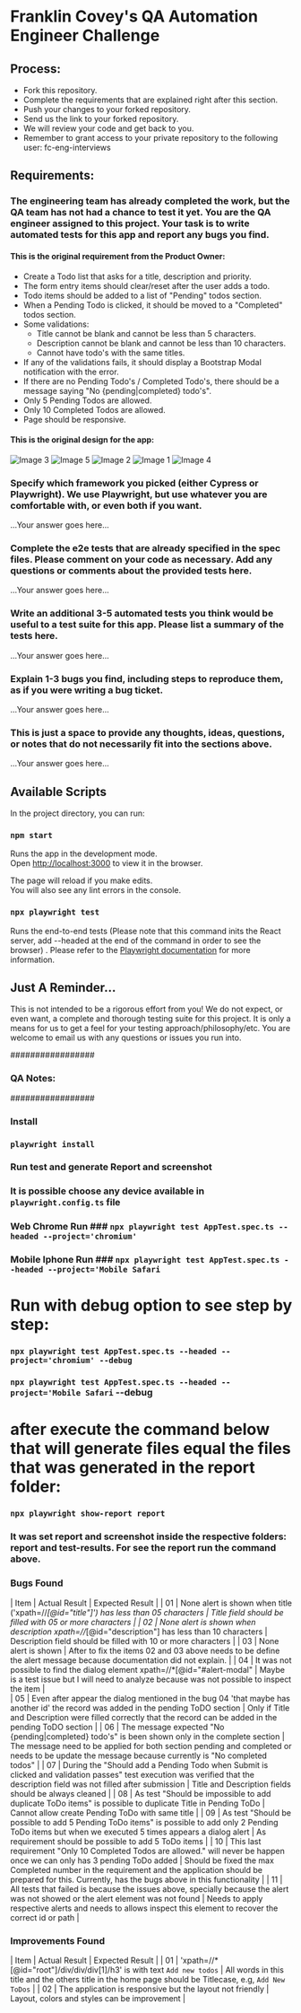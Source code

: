 # Franklin Covey's QA Automation Engineer Challenge

## Process:
- Fork this repository.
- Complete the requirements that are explained right after this section.
- Push your changes to your forked repository.
- Send us the link to your forked repository.
- We will review your code and get back to you.
- Remember to grant access to your private repository to the following user: fc-eng-interviews

## Requirements:

### The engineering team has already completed the work, but the QA team has not had a chance to test it yet. You are the QA engineer assigned to this project. Your task is to write automated tests for this app and report any bugs you find.

#### This is the original requirement from the Product Owner:
- Create a Todo list that asks for a title, description and priority.
- The form entry items should clear/reset after the user adds a todo.
- Todo items should be added to a list of "Pending" todos section.
- When a Pending Todo is clicked, it should be moved to a "Completed" todos section.
- Some validations:
  - Title cannot be blank and cannot be less than 5 characters.
  - Description cannot be blank and cannot be less than 10 characters.
  - Cannot have todo's with the same titles.
- If any of the validations fails, it should display a Bootstrap Modal notification with the error.
- If there are no Pending Todo's / Completed Todo's, there should be a message saying "No {pending|completed} todo's".
- Only 5 Pending Todos are allowed.
- Only 10 Completed Todos are allowed.
- Page should be responsive.

#### This is the original design for the app:
![Image 3](images/image-3.png)
![Image 5](images/image-5.png)
![Image 2](images/image-2.png)
![Image 1](images/image-1.png)
![Image 4](images/image-4.png)

### Specify which framework you picked (either Cypress or Playwright). We use Playwright, but use whatever you are comfortable with, or even both if you want.
...Your answer goes here...

### Complete the e2e tests that are already specified in the spec files. Please comment on your code as necessary. Add any questions or comments about the provided tests here.
...Your answer goes here...

### Write an additional 3-5 automated tests you think would be useful to a test suite for this app. Please list a summary of the tests here.
...Your answer goes here...

### Explain 1-3 bugs you find, including steps to reproduce them, as if you were writing a bug ticket.
...Your answer goes here...

### This is just a space to provide any thoughts, ideas, questions, or notes that do not necessarily fit into the sections above.
...Your answer goes here...

## Available Scripts

In the project directory, you can run:

### `npm start`

Runs the app in the development mode.\
Open [http://localhost:3000](http://localhost:3000) to view it in the browser.

The page will reload if you make edits.\
You will also see any lint errors in the console.

### `npx playwright test`

Runs the end-to-end tests (Please note that this command inits the React server, add --headed at the end of the command in order to see the browser) .
Please refer to the [Playwright documentation](https://playwright.dev/docs/intro) for more information.

## Just A Reminder...

This is not intended to be a rigorous effort from you! We do not expect, or even want, a complete and thorough testing suite for this project. It is only a means for us to get a feel for your testing approach/philosophy/etc. You are welcome to email us with any questions or issues you run into.

#################
### QA Notes: ###
#################

### Install
### `playwright install`

### Run test and generate Report and screenshot
### It is possible choose any device available in `playwright.config.ts` file

### Web Chrome Run ### `npx playwright test AppTest.spec.ts --headed --project='chromium'`
### Mobile Iphone Run ### `npx playwright test AppTest.spec.ts --headed --project='Mobile Safari`

# Run with debug option to see step by step:
### `npx playwright test AppTest.spec.ts --headed --project='chromium' --debug`
### `npx playwright test AppTest.spec.ts --headed --project='Mobile Safari` --debug

# after execute the command below that will generate files equal the files that was generated in the report folder:
### `npx playwright show-report report`

### It was set report and screenshot inside the respective folders: report and test-results. For see the report run the command above.

### Bugs Found ### 
| Item   | Actual Result                                                                           | Expected Result                             |
| 01     | None alert is shown when title ('xpath=//*[@id="title"]')  has less than 05 characters  | Title field should be filled with 05 or more characters |
| 02     | None alert is shown when description xpath=//*[@id="description"] has less than 10 characters  | Description field should be filled with 10 or more characters |
| 03     | None alert is shown | After to fix the items 02 and 03 above needs to be define the alert message because documentation did not explain. |
| 04     | It was not possible to find the dialog element xpath=//*[@id="#alert-modal" | Maybe is a test issue but I will need to analyze because was not possible to inspect the item |   
| 05     | Even after appear the dialog mentioned in the bug 04 'that maybe has another id' the record was added in the pending ToDO section | Only if Title and Description were filled correctly that the record can be added in the pending ToDO section |
| 06     | The message expected "No {pending|completed} todo's" is been shown only in the complete section | The message need to be applied for both section pending and completed or needs to be update the message because currently is "No completed todos" |
| 07     | During the "Should add a Pending Todo when Submit is clicked and validation passes" test execution was verified that the description field was not filled after submission | Title and Description fields should be always cleaned  |
| 08     | As test "Should be impossible to add duplicate ToDo items" is possible to duplicate Title in Pending ToDo   | Cannot allow create Pending ToDo with same title |
| 09     | As test "Should be possible to add 5 Pending ToDo items" is possible to add only 2 Pending ToDo items but when we executed 5 times appears a dialog alert | As requirement should be possible to add 5 ToDo items |
| 10     | This last requirement "Only 10 Completed Todos are allowed." will never be happen once we can only has 3 pending ToDo added | Should be fixed the max Completed number in the requirement and the application should be prepared for this. Currently, has the bugs above in this functionality |
| 11     | All tests that failed is because the issues above, specially because the alert was not showed or the alert element was not found | Needs to apply respective alerts and needs to allows inspect this element to recover the correct id or path |

### Improvements Found ###
| Item   | Actual Result                                                           | Expected Result                             |
| 01     | 'xpath=//*[@id="root"]/div/div/div[1]/h3' is with text `Add new todos`  | All words in this title and the others title in the home page should be Titlecase, e.g, `Add New ToDos` |
| 02     | The application is responsive but the layout not friendly               | Layout, colors and styles can be improvement |
            

